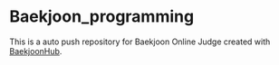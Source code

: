 # Baekjoon_programming
This is a auto push repository for Baekjoon Online Judge created with [BaekjoonHub](https://github.com/BaekjoonHub/BaekjoonHub).
